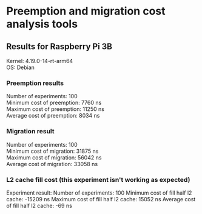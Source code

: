 # Preemption and migration cost analysis tools

## Results for Raspberry Pi 3B
Kernel: 4.19.0-14-rt-arm64  
OS: Debian  

### Preemption results
Number of experiments: 100  
Minimum cost of preemption: 7760 ns  
Maximum cost of preemption: 11250 ns  
Average cost of preemption: 8034 ns

### Migration result
Number of experiments: 100  
Minimum cost of migration: 31875 ns  
Maximum cost of migration: 56042 ns  
Average cost of migration: 33058 ns

### L2 cache fill cost (this experiment isn't working as expected)
Experiment result:
Number of experiments: 100
Minimum cost of fill half l2 cache: -15209 ns
Maximum cost of fill half l2 cache: 15052 ns
Average cost of fill half l2 cache: -69 ns